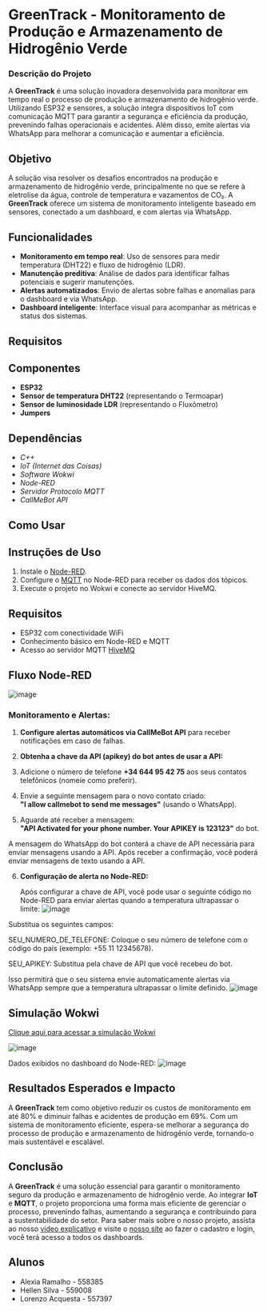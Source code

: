 # GreenTrack - Monitoramento de Produção e Armazenamento de Hidrogênio Verde

### Descrição do Projeto
A **GreenTrack** é uma solução inovadora desenvolvida para monitorar em tempo real o processo de produção e armazenamento de hidrogênio verde. Utilizando ESP32 e sensores, a solução integra dispositivos IoT com comunicação MQTT para garantir a segurança e eficiência da produção, prevenindo falhas operacionais e acidentes. Além disso, emite alertas via WhatsApp para melhorar a comunicação e aumentar a eficiência.

## Objetivo
A solução visa resolver os desafios encontrados na produção e armazenamento de hidrogênio verde, principalmente no que se refere à eletrolise da água, controle de temperatura e vazamentos de CO₂. A **GreenTrack** oferece um sistema de monitoramento inteligente baseado em sensores, conectado a um dashboard, e com alertas via WhatsApp.

## Funcionalidades
- **Monitoramento em tempo real**: Uso de sensores para medir temperatura (DHT22) e fluxo de hidrogênio (LDR).
- **Manutenção preditiva**: Análise de dados para identificar falhas potenciais e sugerir manutenções.
- **Alertas automatizados**: Envio de alertas sobre falhas e anomalias para o dashboard e via WhatsApp.
- **Dashboard inteligente**: Interface visual para acompanhar as métricas e status dos sistemas.

## Requisitos
## Componentes
- **ESP32** 
- **Sensor de temperatura DHT22** (representando o Termoapar)
- **Sensor de luminosidade LDR** (representando o Fluxômetro)
- **Jumpers** 

## Dependências
- *C++*
- *IoT (Internet das Coisas)*
- *Software Wokwi*
- *Node-RED*
- *Servidor Protocolo MQTT*
- *CallMeBot API* 

   
## Como Usar
## Instruções de Uso
1. Instale o [Node-RED](https://nodered.org/docs/getting-started/local).
2. Configure o  [MQTT](https://www.hivemq.com/demos/websocket-client/?) no Node-RED para receber os dados dos tópicos.
3. Execute o projeto no Wokwi e conecte ao servidor HiveMQ.

## Requisitos
- ESP32 com conectividade WiFi
- Conhecimento básico em Node-RED e MQTT
- Acesso ao servidor MQTT [HiveMQ](https://www.hivemq.com/demos/websocket-client/?)

## Fluxo Node-RED
![image](https://github.com/user-attachments/assets/a75bd9a5-6da4-4479-a01e-c8a41843045b)

### Monitoramento e Alertas:

1. **Configure alertas automáticos via CallMeBot API** para receber notificações em caso de falhas.

2. **Obtenha a chave da API (apikey) do bot antes de usar a API:**

3. Adicione o número de telefone **+34 644 95 42 75** aos seus contatos telefônicos (nomeie como preferir).

4. Envie a seguinte mensagem para o novo contato criado:  
   **"I allow callmebot to send me messages"** (usando o WhatsApp).

5. Aguarde até receber a mensagem:  
   **"API Activated for your phone number. Your APIKEY is 123123"** do bot.

A mensagem do WhatsApp do bot conterá a chave de API necessária para enviar mensagens usando a API. Após receber a confirmação, você poderá enviar mensagens de texto usando a API.

6. **Configuração de alerta no Node-RED:**

   Após configurar a chave de API, você pode usar o seguinte código no Node-RED para enviar alertas quando a temperatura ultrapassar o limite:
![image](https://github.com/user-attachments/assets/a6a0085a-e9bf-4b60-8527-627951380b36)

Substitua os seguintes campos:

SEU_NUMERO_DE_TELEFONE: Coloque o seu número de telefone com o código do país (exemplo: +55 11 12345678).

SEU_APIKEY: Substitua pela chave de API que você recebeu do bot.

Isso permitirá que o seu sistema envie automaticamente alertas via WhatsApp sempre que a temperatura ultrapassar o limite definido.
![image](https://github.com/user-attachments/assets/700f234b-8b8b-440f-a1e0-d7e62cf65331)


##  Simulação Wokwi
[Clique aqui para acessar a simulação Wokwi](https://wokwi.com/projects/414748088999110657)

![image](https://github.com/user-attachments/assets/1b5865f0-e46e-4b02-8246-74fb7ee5fc41)

Dados exibidos no dashboard do Node-RED:
![image](https://github.com/user-attachments/assets/bc255ad0-93e8-485b-963b-c8d5d49c579f)


## Resultados Esperados e Impacto
A **GreenTrack** tem como objetivo reduzir os custos de monitoramento em até 80% e diminuir falhas e acidentes de produção em 69%. Com um sistema de monitoramento eficiente, espera-se melhorar a segurança do processo de produção e armazenamento de hidrogênio verde, tornando-o mais sustentável e escalável.

## Conclusão
A **GreenTrack** é uma solução essencial para garantir o monitoramento seguro da produção e armazenamento de hidrogênio verde. Ao integrar **IoT** e **MQTT**, o projeto proporciona uma forma mais eficiente de gerenciar o processo, prevenindo falhas, aumentando a segurança e contribuindo para a sustentabilidade do setor.
Para saber mais sobre o nosso projeto, assista ao nosso [vídeo explicativo](https://youtu.be/7OyubT0hV-Q?feature=shared) e visite o [nosso site]() ao fazer o cadastro e login, você terá acesso a todos os dashboards.

## Alunos
- Alexia Ramalho - 558385
- Hellen Silva - 559008
- Lorenzo Acquesta - 557397
